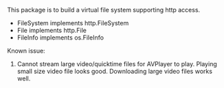 This package is to build a virtual file system supporting http access.

* FileSystem implements http.FileSystem  
* File implements http.File  
* FileInfo implements os.FileInfo  

Known issue:
1. Cannot stream large video/quicktime files for AVPlayer to play. Playing small size video file looks good. Downloading large video files works well.